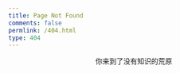 ```yaml
---
title: Page Not Found
comments: false
permlink: /404.html
type: 404
---
```


<center>
你来到了没有知识的荒原
</center>